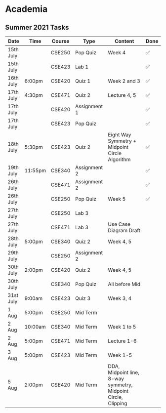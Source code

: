 # Academia

## Summer 2021 Tasks

| Date      | Time    | Course | Type         | Content                                                       | Done |
| --------- | ------- | ------ | ------------ | ------------------------------------------------------------- | ---- |
| 15th July |         | CSE250 | Pop Quiz     | Week 4                                                        | ✅   |
| 15th July |         | CSE423 | Lab 1        |                                                               | ✅   |
| 16th July | 6:00pm  | CSE420 | Quiz 1       | Week 2 and 3                                                  | ✅   |
| 17th July | 4:30pm  | CSE471 | Quiz 2       | Lecture 4, 5                                                  | ✅   |
| 17th July |         | CSE420 | Assignment 1 |                                                               | ✅   |
| 17th July |         | CSE423 | Pop Quiz     |                                                               | ✅   |
| 18th July | 5:30pm  | CSE423 | Quiz 2       | Eight Way Symmetry + Midpoint Circle Algorithm                | ✅   |
| 19th July | 11:55pm | CSE340 | Assignment 2 |                                                               | ✅   |
| 26th July |         | CSE471 | Assignment 2 |                                                               | ✅   |
| 26th July |         | CSE250 | Pop Quiz     | Week 5                                                        | ✅   |
| 27th July |         | CSE250 | Lab 3        |                                                               |      |
| 27th July |         | CSE471 | Lab 3        | Use Case Diagram Draft                                        |      |
| 28th July | 5:00pm  | CSE340 | Quiz 2       | Week 4, 5                                                     |      |
| 29th July |         | CSE250 | Assignment 2 |                                                               |      |
| 30th July | 2:00pm  | CSE420 | Quiz 2       | Week 4, 5                                                     |      |
| 30th July |         | CSE340 | Pop Quiz     | All before Mid                                                |      |
| 31st July | 9:00am  | CSE423 | Quiz 3       | Week 3, 4                                                     |      |
| 1 Aug     | 5:00pm  | CSE250 | Mid Term     |                                                               |      |
| 2 Aug     | 10:00am | CSE340 | Mid Term     | Week 1 to 5                                                   |      |
| 2 Aug     | 5:00pm  | CSE471 | Mid Term     | Lecture 1-6                                                   |      |
| 3 Aug     | 5:00pm  | CSE423 | Mid Term     | Week 1-5                                                      |      |
| 5 Aug     | 2:00pm  | CSE420 | Mid Term     | DDA, Midpoint line, 8-way symmetry, Midpoint Circle, Clipping |      |
